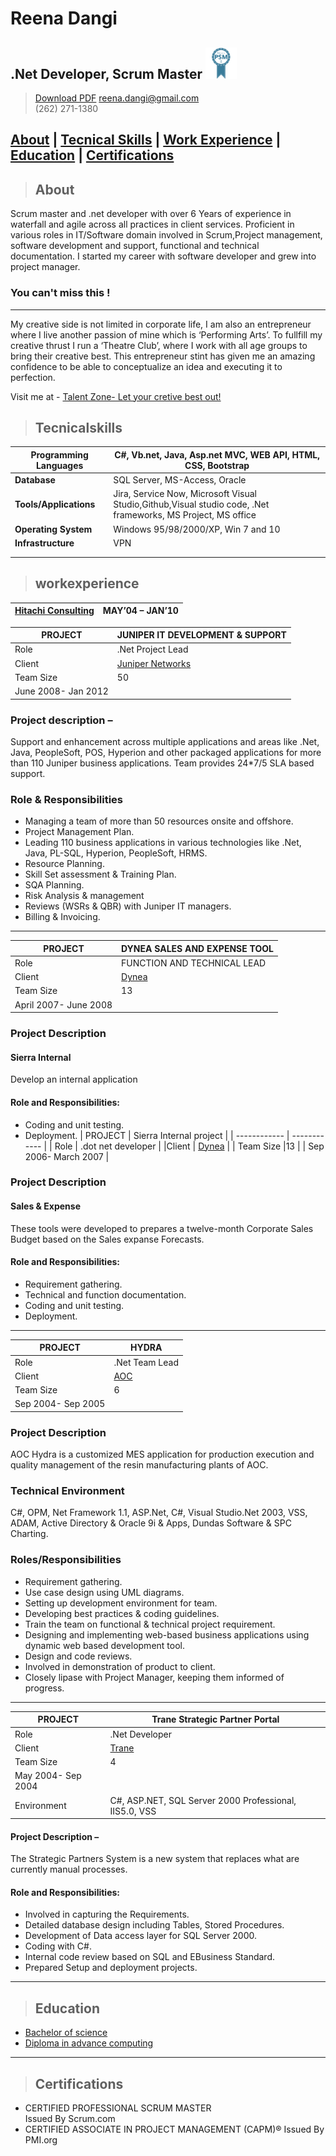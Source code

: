 # **Reena Dangi** 

## **.Net Developer, Scrum Master** <img src=".\PSMI.PNG" width="50" height="50" /> 

> [Download PDF](resume.pdf)
> [reena.dangi@gmail.com](reena.dangi@gmail.com)  
> (262) 271-1380

## [About](#about)   | [Tecnical Skills](#Tecnicalskills)   | [Work Experience](#workexperience) | [Education](#education) | [Certifications](#certifications)  

> ## About 
Scrum master and .net developer with over 6 Years of experience in waterfall and agile across all practices in client services. Proficient in various roles in IT/Software domain involved in Scrum,Project management, software development and support, functional and technical documentation. I started my career with software developer and grew into project manager.
### **You can't miss this !**
----
My creative side is not limited in corporate life, I am also an entrepreneur where I live another passion of mine which is ‘Performing Arts’. To fullfill my creative thrust I run a ‘Theatre Club’, where I work with all age groups to bring their creative best. This entrepreneur stint has given me an amazing confidence to be able to conceptualize an idea and executing it to perfection.

Visit me at - [Talent Zone- Let your cretive best out!](https://www.facebook.com/talentzoneACC/ "Talent Zone") 

> ## Tecnicalskills
| **Programming Languages**  | C#, Vb.net, Java, Asp.net MVC, WEB API, HTML, CSS, Bootstrap 
| ------------ | ------------ |
| **Database** | SQL Server, MS-Access, Oracle  |
| **Tools/Applications** | Jira, Service Now, Microsoft Visual Studio,Github,Visual studio code, .Net frameworks, MS Project, MS office  |
|**Operating System**  | Windows 95/98/2000/XP, Win 7 and 10   |
|**Infrastructure**   |  VPN |
|   |   |
|   |   |

>## workexperience

|  [Hitachi Consulting](https://www.hitachiconsulting.com/ "Hitachi Consulting")  |  MAY’04 – JAN’10 |   
| ------------ | ------------ | 


|  PROJECT | JUNIPER IT DEVELOPMENT & SUPPORT   |
| ------------ | ------------ |
| Role  |  .Net Project Lead |
|Client   |  [Juniper Networks](https://www.juniper.net/us/en/ "Juniper") |
| Team Size  |50   |
| June 2008- Jan 2012    |

### **Project description** – 
Support and enhancement across multiple applications and areas like .Net, Java, PeopleSoft, POS, Hyperion and other packaged applications for more than 110 Juniper business applications. Team provides 24*7/5 SLA based support. 
### **Role & Responsibilities** 
*	Managing a team of more than 50 resources onsite and offshore.
*	Project Management Plan.
*	Leading 110 business applications in various technologies like .Net, Java, PL-SQL, Hyperion, PeopleSoft, HRMS.
*	Resource Planning. 
*	Skill Set assessment & Training Plan.
*	SQA Planning.
*	Risk Analysis & management
*  Reviews (WSRs & QBR) with Juniper IT managers.
*  Billing & Invoicing. 
-------

|  PROJECT | DYNEA SALES AND EXPENSE TOOL  |
| ------------ | ------------ |
| Role  |  FUNCTION AND TECHNICAL LEAD |
|Client   |  [Dynea](https://www.dynea.com/ "Dynea") |
| Team Size  |13   |
| April 2007- June 2008   |

### **Project Description** 
#### Sierra Internal  
Develop an internal application 
#### Role and Responsibilities:
* Coding and unit testing.
* Deployment.
|  PROJECT | Sierra Internal project  |
| ------------ | ------------ |
| Role  |  .dot net developer |
|Client   |  [Dynea](https://www.dynea.com/ "Dynea") |
| Team Size  |13   |
| Sep 2006- March 2007   |

### **Project Description** 
#### Sales & Expense 
These tools were developed to prepares a twelve-month Corporate Sales Budget based on the Sales expanse Forecasts.   
#### Role and Responsibilities:
* Requirement gathering.
* Technical and function documentation.
* Coding and unit testing.
* Deployment.
______
|  PROJECT | HYDRA  |
| ------------ | ------------ |
| Role  |  .Net Team Lead |
|Client   |  [AOC](https://www.aoc-resins.com/index.html "AOC")|
|Team Size  |6   |
|Sep 2004- Sep 2005  |

### **Project Description** 
AOC Hydra is a customized MES application for production execution and quality management of the resin manufacturing plants of AOC.
### **Technical Environment** 
C#, OPM, Net Framework 1.1, ASP.Net, C#, Visual Studio.Net 2003, VSS, ADAM, Active Directory & Oracle 9i & Apps, Dundas Software & SPC Charting.
### **Roles/Responsibilities**

* Requirement gathering.
* Use case design using UML diagrams.
* Setting up development environment for team.
* Developing best practices & coding guidelines. 
* Train the team on functional & technical project requirement.
* Designing and implementing web-based business applications using dynamic web based development tool. 
* Design and code reviews.
* Involved in demonstration of product to client. 
* Closely lipase with Project Manager, keeping them informed of progress.
___
|  PROJECT | Trane Strategic Partner Portal  |
| ------------ | ------------ |
| Role  |  .Net Developer |
|Client   |  [Trane](https://www.trane.com/Index.aspx "Trane")|
| Team Size  |4   |
| May 2004- Sep 2004 |
|Environment| C#, ASP.NET, SQL Server 2000 Professional, IIS5.0, VSS|




#### **Project Description** –
The Strategic Partners System is a new system that replaces what are currently manual processes.
#### Role and Responsibilities:
* Involved in capturing the Requirements.
* Detailed database design including Tables, Stored Procedures.
* Development of Data access layer for SQL Server 2000.
* Coding with C#.
* Internal code review based on SQL and EBusiness Standard.
* Prepared Setup and deployment projects.

____
> ## Education
*	[Bachelor of science ](http://www.mdsuajmer.ac.in/ "Bachelor of science ")
*  [Diploma in advance computing](http://www.metbhujbalknowledgecity.ac.in/cdac/ "CDAC")
____
> ## Certifications
* CERTIFIED PROFESSIONAL SCRUM MASTER  
Issued By Scrum.com
* CERTIFIED ASSOCIATE IN PROJECT MANAGEMENT (CAPM)®
Issued By PMI.org



